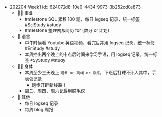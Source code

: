 - 202204-Week1
  id:: 624072d8-10e0-4434-9973-3b252cd0e873
	- 👨‍🔧 事业
		- #milestone SQL 累积 100 题，每日 logseq 记录，统一标签 #SqlStudy #study
		- #milestone 整理两版简历 for (数分 or 计划)
	- 🧿 语言
		- 中午时候看 Youtube 英语视频，看完后并用 logseq 记录，统一标签 #EnStudy #study
		- 本周抽出两个晚上的十点后时间来学习手语，用 logseq 记录，统一标签 #SyStudy #study
	- 🤸‍♂️ 身体
		- 本周至少三天晚上 `跑步 or 跳绳 or 跟练`，下班后打球不计入其中，手表做记录
			- 跑步开辟新线路！
		- 周二、周四、周六记得用脱毛仪
	- 🎈 其他
		- 每日 logseq 记录
		- 每周 blog 周报